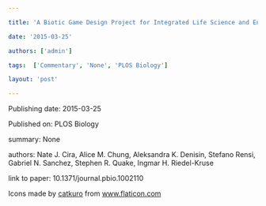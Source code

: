 ---
title: 'A Biotic Game Design Project for Integrated Life Science and Engineering Education'
date: '2015-03-25'
authors: ['admin']
tags:  ['Commentary', 'None', 'PLOS Biology']
layout: 'post'
---
Publishing date: 2015-03-25

Published on: PLOS Biology

summary: None

authors: Nate J. Cira, Alice M. Chung, Aleksandra K. Denisin, Stefano Rensi, Gabriel N. Sanchez, Stephen R. Quake, Ingmar H. Riedel-Kruse

link to paper: 10.1371/journal.pbio.1002110

Icons made by <a href="https://www.flaticon.com/free-icon/bookshelves_3576884" title="catkuro">catkuro</a> from <a href="https://www.flaticon.com/" title="Flaticon"> www.flaticon.com</a>